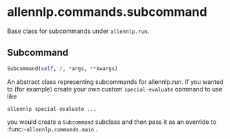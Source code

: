 # allennlp.commands.subcommand

Base class for subcommands under ``allennlp.run``.

## Subcommand
```python
Subcommand(self, /, *args, **kwargs)
```

An abstract class representing subcommands for allennlp.run.
If you wanted to (for example) create your own custom `special-evaluate` command to use like

``allennlp special-evaluate ...``

you would create a ``Subcommand`` subclass and then pass it as an override to
:func:`~allennlp.commands.main` .

